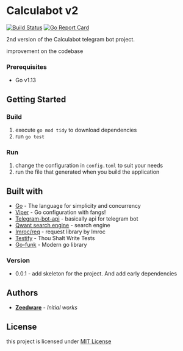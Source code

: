# Calculabot v2

[![Build Status](https://travis-ci.org/Zeedware/calculabotv2.svg?branch=master)](https://travis-ci.org/Zeedware/calculabotv2)
[![Go Report Card](https://goreportcard.com/badge/github.com/Zeedware/calculabotv2)](https://goreportcard.com/report/github.com/Zeedware/calculabotv2)

2nd version of the Calculabot telegram bot project.

improvement on the codebase

### Prerequisites
- Go v1.13

## Getting Started

### Build
1. execute `go mod tidy` to download dependencies
2. run `go test`

### Run
1. change the configuration in `config.toml` to suit your needs
2. run the file that generated when you build the application

## Built with

* [Go](https://golang.org) - The language for simplicity and concurrency
* [Viper](https://github.com/spf13/viper) - Go configuration with fangs!
* [Telegram-bot-api](https://github.com/go-telegram-bot-api/telegram-bot-api) - basically api for telegram bot
* [Qwant search engine](https://qwant.com) - search engine
* [Imroc/req](https://github.com/imroc/req) - request library by Imroc
* [Testify](https://github.com/stretchr/testify) - Thou Shalt Write Tests
* [Go-funk](https://github.com/thoas/go-funk) - Modern go library

### Version
- 0.0.1 - add skeleton for the project. And add early dependencies

## Authors
- [**Zeedware**](https://github.com/Zeedware) - *Initial works* 

## License
this project is licensed under [MIT License](https://github.com/Zeedware/kafkapro/blob/master/LICENSE)
